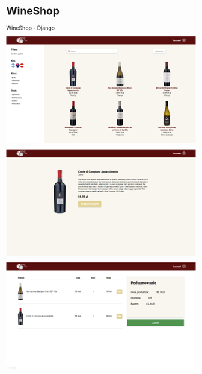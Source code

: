 # WineShop
WineShop - Django

<p>
<img src="photo1.PNG">
</p>
<p>
<img src="photo2.png">
</p>
<p>
<img src="photo3.png">
</p>
